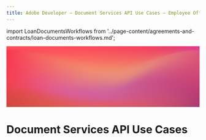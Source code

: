 ```yaml
---
title: Adobe Developer — Document Services API Use Cases — Employee Offer Letters
---
```


import LoanDocumentsWorkflows from '../page-content/agreements-and-contracts/loan-documents-workflows.md';


<Hero slots="image, heading" variant="fullwidth" theme="dark" headingOnly/>

![Use case bg](../../images/bg-hero-doc-gen.jpeg)

# Document Services API Use Cases

<MenuWrapperComponent  slots="content"  repeat="1" theme="lightest"/>

<LoanDocumentsWorkflows />